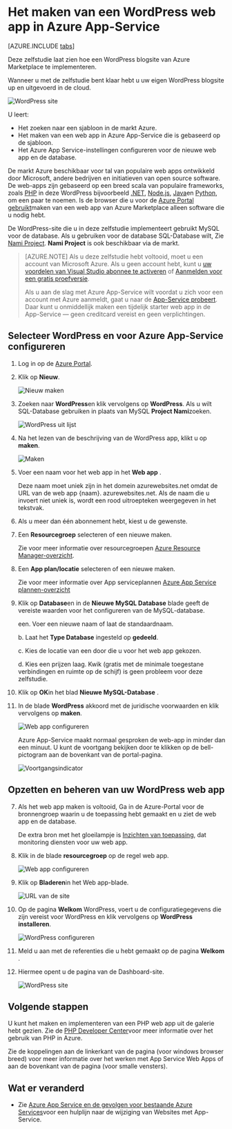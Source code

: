 <properties
    pageTitle="Het maken van een WordPress web app in Azure App Service | Microsoft Azure"
    description="Informatie over het maken van een nieuwe Azure web app voor een WordPress blog met behulp van de Portal Azure."
    services="app-service\web"
    documentationCenter="php"
    authors="rmcmurray"
    manager="wpickett"
    editor=""/>

<tags
    ms.service="app-service-web"
    ms.workload="na"
    ms.tgt_pltfrm="na"
    ms.devlang="PHP"
    ms.topic="hero-article"
    ms.date="08/11/2016"
    ms.author="robmcm"/>

# <a name="create-a-wordpress-web-app-in-azure-app-service"></a>Het maken van een WordPress web app in Azure App-Service

[AZURE.INCLUDE [tabs](../../includes/app-service-web-get-started-nav-tabs.md)]

Deze zelfstudie laat zien hoe een WordPress blogsite van Azure Marketplace te implementeren.

Wanneer u met de zelfstudie bent klaar hebt u uw eigen WordPress blogsite up en uitgevoerd in de cloud.

![WordPress site](./media/web-sites-php-web-site-gallery/wpdashboard.png)

U leert:

* Het zoeken naar een sjabloon in de markt Azure.
* Het maken van een web app in Azure App-Service die is gebaseerd op de sjabloon.
* Het Azure App Service-instellingen configureren voor de nieuwe web app en de database.

De markt Azure beschikbaar voor tal van populaire web apps ontwikkeld door Microsoft, andere bedrijven en initiatieven van open source software. De web-apps zijn gebaseerd op een breed scala van populaire frameworks, zoals [PHP](/develop/nodejs/) in deze WordPress bijvoorbeeld [.NET](/develop/net/), [Node.js](/develop/nodejs/), [Java](/develop/java/)en [Python](/develop/python/), om een paar te noemen. Is de browser die u voor de [Azure Portal gebruikt](https://portal.azure.com/)maken van een web app van Azure Marketplace alleen software die u nodig hebt. 

De WordPress-site die u in deze zelfstudie implementeert gebruikt MySQL voor de database. Als u gebruiken voor de database SQL-Database wilt, Zie [Nami Project](http://projectnami.org/). **Nami Project** is ook beschikbaar via de markt.

> [AZURE.NOTE]
> Als u deze zelfstudie hebt voltooid, moet u een account van Microsoft Azure. Als u geen account hebt, kunt u [uw voordelen van Visual Studio abonnee te activeren](/pricing/member-offers/msdn-benefits-details/?WT.mc_id=A261C142F) of [Aanmelden voor een gratis proefversie](/en-us/pricing/free-trial/?WT.mc_id=A261C142F).
>
> Als u aan de slag met Azure App-Service wilt voordat u zich voor een account met Azure aanmeldt, gaat u naar de [App-Service probeert](http://go.microsoft.com/fwlink/?LinkId=523751). Daar kunt u onmiddellijk maken een tijdelijk starter web app in de App-Service — geen creditcard vereist en geen verplichtingen.

## <a name="select-wordpress-and-configure-for-azure-app-service"></a>Selecteer WordPress en voor Azure App-Service configureren

1. Log in op de [Azure Portal](https://portal.azure.com/).

2. Klik op **Nieuw**.
    
    ![Nieuw maken][5]
    
3. Zoeken naar **WordPress**en klik vervolgens op **WordPress**. Als u wilt SQL-Database gebruiken in plaats van MySQL **Project Nami**zoeken.

    ![WordPress uit lijst][7]
    
5. Na het lezen van de beschrijving van de WordPress app, klikt u op **maken**.

    ![Maken](./media/web-sites-php-web-site-gallery/create.png)

4. Voer een naam voor het web app in het **Web app** .

    Deze naam moet uniek zijn in het domein azurewebsites.net omdat de URL van de web app {naam}. azurewebsites.net. Als de naam die u invoert niet uniek is, wordt een rood uitroepteken weergegeven in het tekstvak.

8. Als u meer dan één abonnement hebt, kiest u de gewenste. 

5. Een **Resourcegroep** selecteren of een nieuwe maken.

    Zie voor meer informatie over resourcegroepen [Azure Resource Manager-overzicht](../azure-resource-manager/resource-group-overview.md).

5. Een **App plan/locatie** selecteren of een nieuwe maken.

    Zie voor meer informatie over App serviceplannen [Azure App Service plannen-overzicht](../azure-web-sites-web-hosting-plans-in-depth-overview.md) 

7. Klik op **Database**en in de **Nieuwe MySQL Database** blade geeft de vereiste waarden voor het configureren van de MySQL-database.

    een. Voer een nieuwe naam of laat de standaardnaam.

    b. Laat het **Type Database** ingesteld op **gedeeld**.

    c. Kies de locatie van een door die u voor het web app gekozen.

    d. Kies een prijzen laag. Kwik (gratis met de minimale toegestane verbindingen en ruimte op de schijf) is geen probleem voor deze zelfstudie.

8. Klik op **OK**in het blad **Nieuwe MySQL-Database** . 

8. In de blade **WordPress** akkoord met de juridische voorwaarden en klik vervolgens op **maken**. 

    ![Web app configureren](./media/web-sites-php-web-site-gallery/configure.png)

    Azure App-Service maakt normaal gesproken de web-app in minder dan een minuut. U kunt de voortgang bekijken door te klikken op de bell-pictogram aan de bovenkant van de portal-pagina.

    ![Voortgangsindicator](./media/web-sites-php-web-site-gallery/progress.png)

## <a name="launch-and-manage-your-wordpress-web-app"></a>Opzetten en beheren van uw WordPress web app
    
7. Als het web app maken is voltooid, Ga in de Azure-Portal voor de bronnengroep waarin u de toepassing hebt gemaakt en u ziet de web app en de database.

    De extra bron met het gloeilampje is [Inzichten van toepassing](/services/application-insights/), dat monitoring diensten voor uw web app.

1. Klik in de blade **resourcegroep** op de regel web app.

    ![Web app configureren](./media/web-sites-php-web-site-gallery/resourcegroup.png)

2. Klik op **Bladeren**in het Web app-blade.

    ![URL van de site][browse]

3. Op de pagina **Welkom** WordPress, voert u de configuratiegegevens die zijn vereist voor WordPress en klik vervolgens op **WordPress installeren**.

    ![WordPress configureren](./media/web-sites-php-web-site-gallery/wpconfigure.png)

4. Meld u aan met de referenties die u hebt gemaakt op de pagina **Welkom** .  

5. Hiermee opent u de pagina van de Dashboard-site.    

    ![WordPress site](./media/web-sites-php-web-site-gallery/wpdashboard.png)

## <a name="next-steps"></a>Volgende stappen

U kunt het maken en implementeren van een PHP web app uit de galerie hebt gezien. Zie de [PHP Developer Center](/develop/php/)voor meer informatie over het gebruik van PHP in Azure.

Zie de koppelingen aan de linkerkant van de pagina (voor windows browser breed) voor meer informatie over het werken met App Service Web Apps of aan de bovenkant van de pagina (voor smalle vensters). 

## <a name="whats-changed"></a>Wat er veranderd
* Zie [Azure App Service en de gevolgen voor bestaande Azure Services](http://go.microsoft.com/fwlink/?LinkId=529714)voor een hulplijn naar de wijziging van Websites met App-Service.

[5]: ./media/web-sites-php-web-site-gallery/startmarketplace.png
[7]: ./media/web-sites-php-web-site-gallery/search-web-app.png
[browse]: ./media/web-sites-php-web-site-gallery/browse-web.png
